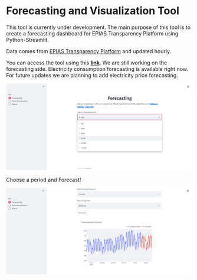 # Forecasting and Visualization Tool

This tool is currently under development. The main purpose of this tool is to create a forecasting dashboard for EPIAS Transparency Platform using Python-Streamlit.

Data comes from [EPIAS Transparency Platform](https://seffaflik.epias.com.tr/transparency/index.xhtml) and updated hourly.

You can access the tool using this **[link](https://epias-forecasting.herokuapp.com/)**. We are still working on the forecasting side. Electricity consumption forecasting is available right now. For future updates we are planning to add electricity price forecasting.

![Tool Preview 1](https://github.com/karakastarik/epias-transparency-forecasting-tool/blob/master/www/forecasting_tab_1.PNG)

Choose a period and Forecast!

![Tool Preview 2](https://github.com/karakastarik/epias-transparency-forecasting-tool/blob/master/www/forecasting_tab_2.PNG)
